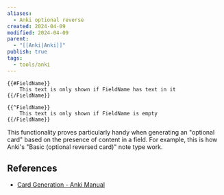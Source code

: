 ```yaml
---
aliases:
  - Anki optional reverse
created: 2024-04-09
modified: 2024-04-09
parent:
  - "[[Anki|Anki]]"
publish: true
tags:
  - tools/anki
---
```

```
{{#FieldName}}
    This text is only shown if FieldName has text in it
{{/FieldName}}

{{^FieldName}}
    This text is only shown if FieldName is empty
{{/FieldName}}
```

This functionality proves particularly handy when generating an "optional card" based on the presence of content in a field. For example, this is how Anki's "Basic (optional reversed card)" note type work.

## References
- [Card Generation - Anki Manual](https://docs.ankiweb.net/templates/generation.html#conditional-replacement)
